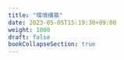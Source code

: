 ```yaml
---
title: "環境構築"
date: 2023-05-05T15:19:30+09:00
weight: 1000
draft: false
bookCollapseSection: true
---
```


